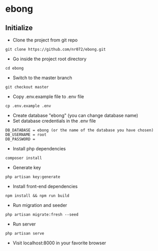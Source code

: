 # ebong

## Initialize

- Clone the project from git repo
~~~shell
git clone https://github.com/nr072/ebong.git
~~~
- Go inside the project root directory
~~~shell
cd ebong
~~~
- Switch to the master branch
~~~shell
git checkout master
~~~
- Copy .env.example file to .env file
~~~shell
cp .env.example .env
~~~
- Create database "ebong" (you can change database name)
- Set database credentials in the .env file
~~~shell
DB_DATABASE = ebong (or the name of the database you have chosen)
DB_USERNAME = root
DB_PASSWORD =
~~~
- Install php dependencies
~~~shell
composer install
~~~
- Generate key
~~~shell
php artisan key:generate
~~~
- Install front-end dependencies
~~~shell
npm install && npm run build
~~~
- Run migration and seeder
~~~shell
php artisan migrate:fresh --seed
~~~
- Run server
~~~shell
php artisan serve
~~~
- Visit localhost:8000 in your favorite browser